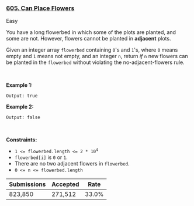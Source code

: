 ### [605. Can Place Flowers](https://leetcode.com/problems/can-place-flowers/)

Easy

You have a long flowerbed in which some of the plots are planted, and some are not. However, flowers cannot be planted in __adjacent__ plots.

Given an integer array `` flowerbed `` containing `` 0 ``'s and `` 1 ``'s, where `` 0 `` means empty and `` 1 `` means not empty, and an integer `` n ``, return _if_ `` n `` new flowers can be planted in the `` flowerbed `` without violating the no-adjacent-flowers rule.

 

__Example 1:__

```Input: flowerbed = [1,0,0,0,1], n = 1
Output: true
```

__Example 2:__

```Input: flowerbed = [1,0,0,0,1], n = 2
Output: false
```

 

__Constraints:__

*   <code>1 <= flowerbed.length <= 2 * 10<sup>4</sup></code>
*   `` flowerbed[i] `` is `` 0 `` or `` 1 ``.
*   There are no two adjacent flowers in `` flowerbed ``.
*   `` 0 <= n <= flowerbed.length ``

| Submissions    | Accepted     | Rate   |
| -------------- | ------------ | ------ |
| 823,850 | 271,512 | 33.0% |